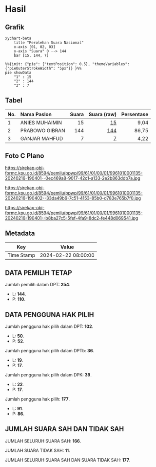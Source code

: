 # Hasil

## Grafik

```mermaid
xychart-beta
    title "Perolehan Suara Nasional"
    x-axis [01, 02, 03]
    y-axis "Suara" 0 --> 144
    bar [15, 144, 7]
```

```mermaid
%%{init: {"pie": {"textPosition": 0.5}, "themeVariables": {"pieOuterStrokeWidth": "5px"}} }%%
pie showData
    "1" : 15
    "2" : 144
    "3" : 7
```

## Tabel

| No. | Nama Paslon    | Suara | Suara (raw) | Persentase |
|:--- |:-------------- | -----:| -----------:| ----------:|
| 1   | ANIES MUHAIMIN | 15    | [15][p-1]   | 9,04       |
| 2   | PRABOWO GIBRAN | 144   | [144][p-2]  | 86,75      |
| 3   | GANJAR MAHFUD  | 7     | [7][p-3]    | 4,22       |


[p-1]: https://github.com/gigit-pemilu/pemilu-2024/blob/main/pilpres/hitung-suara/sub/99-luar-negeri/sub/61-kota-kinabalu-malaysia/sub/01-kota-kinabalu-malaysia/sub/0001-kota-kinabalu-malaysia/sub/135-ksk-124/sub/paslon-1.txt
[p-2]: https://github.com/gigit-pemilu/pemilu-2024/blob/main/pilpres/hitung-suara/sub/99-luar-negeri/sub/61-kota-kinabalu-malaysia/sub/01-kota-kinabalu-malaysia/sub/0001-kota-kinabalu-malaysia/sub/135-ksk-124/sub/paslon-2.txt
[p-3]: https://github.com/gigit-pemilu/pemilu-2024/blob/main/pilpres/hitung-suara/sub/99-luar-negeri/sub/61-kota-kinabalu-malaysia/sub/01-kota-kinabalu-malaysia/sub/0001-kota-kinabalu-malaysia/sub/135-ksk-124/sub/paslon-3.txt

## Foto C Plano

https://sirekap-obj-formc.kpu.go.id/8594/pemilu/ppwp/99/61/01/00/01/9961010001135-20240216-190401--0ec469a8-9017-42c1-a133-2e2b863ddb7a.jpg

https://sirekap-obj-formc.kpu.go.id/8594/pemilu/ppwp/99/61/01/00/01/9961010001135-20240216-190402--33da49b6-7c51-4153-85b0-d783e765b7f0.jpg

https://sirekap-obj-formc.kpu.go.id/8594/pemilu/ppwp/99/61/01/00/01/9961010001135-20240216-190401--b8ba27c5-5fef-4fa9-8dc2-fe448d069541.jpg


## Metadata

| Key        | Value               |
| ---------- | ------------------- |
| Time Stamp | 2024-02-22 08:00:00 |


## DATA PEMILIH TETAP

Jumlah pemilih dalam DPT: **254**.
 * L: **144**.
 * P: **110**.

## DATA PENGGUNA HAK PILIH

Jumlah pengguna hak pilih dalam DPT: **102**.
 * L: **50**.
 * P: **52**.

Jumlah pengguna hak pilih dalam DPTb: **36**.
 * L: **19**.
 * P: **17**.

Jumlah pengguna hak pilih dalam DPK: **39**.
 * L: **22**.
 * P: **17**.

Jumlah pengguna hak pilih: **177**.
 * L: **91**.
 * P: **86**.

## JUMLAH SUARA SAH DAN TIDAK SAH

JUMLAH SELURUH SUARA SAH: **166**.

JUMLAH SUARA TIDAK SAH: **11**.

JUMLAH SELURUH SUARA SAH DAN SUARA TIDAK SAH: **177**.


